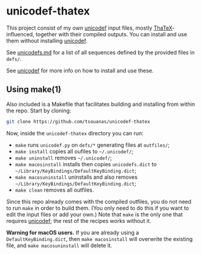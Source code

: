 # unicodef-thatex

This project consist of my own [unicodef] input files, mostly
[ThaTeX]-influenced, together with their compiled outputs.
You can install and use them without installing [unicodef].

See [unicodefs.md] for a list of all sequences defined by the
provided files in `defs/`.

See [unicodef] for more info on how to install and use these.

## Using make(1)

Also included is a Makefile that facilitates building and
installing from within the repo.  Start by cloning:
```sh
git clone https://github.com/tsouanas/unicodef-thatex
```
Now, inside the `unicodef-thatex` directory you can run:

* `make` runs `unicodef.py` on `defs/*` generating files at `outfiles/`;
* `make install` copies all oufiles to `~/.unicodef/`;
* `make uninstall` removes `~/.unicodef/`;
* `make macosinstall` installs then copies `unicodefs.dict` to `~/Library/KeyBindings/DefaultKeyBinding.dict`;
* `make macosuninstall` uninstalls and also removes `~/Library/KeyBindings/DefaultKeyBinding.dict`;
* `make clean` removes all outfiles.

Since this repo already comes with the compiled outfiles, you do not need to
run `make` in order to build them. (You only need to do this if you want to
edit the input files or add your own.)
Note that `make` is the only one that requires [unicodef]; the rest of the
recipes works without it.

**Warning for macOS users.**
If you are already using a `DefaultKeyBinding.dict`, then `make macosinstall`
will overwrite the existing file, and `make macosuninstall` will delete it.


[unicodefs.md]: outfiles/unicodefs.md
[unicodef]:     https://github.com/tsouanas/unicodef
[ThaTeX]:       https://github.com/tsouanas/thatex


